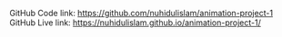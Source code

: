GitHub Code link: https://github.com/nuhidulislam/animation-project-1
GitHub Live link: https://nuhidulislam.github.io/animation-project-1/
